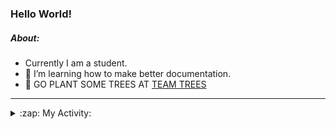 ### Hello World!

##### About:
- Currently I am a student.
- 🌱 I’m learning how to make better documentation.
- 🌱 GO PLANT SOME TREES AT [TEAM TREES](https://teamtrees.org/)

---
<details>
  <summary>:zap: My Activity:</summary>
  
<!--START_SECTION:waka-->
![Code Time](http://img.shields.io/badge/Code%20Time-1%2C250%20hrs%2034%20mins-blue)

**I'm a Night 🦉** 

```text
🌞 Morning                2073 commits        ███░░░░░░░░░░░░░░░░░░░░░░   10.33 % 
🌆 Daytime                6714 commits        ████████░░░░░░░░░░░░░░░░░   33.44 % 
🌃 Evening                5794 commits        ███████░░░░░░░░░░░░░░░░░░   28.86 % 
🌙 Night                  5494 commits        ███████░░░░░░░░░░░░░░░░░░   27.37 % 
```
📅 **I'm Most Productive on Wednesday** 

```text
Monday                   2745 commits        ███░░░░░░░░░░░░░░░░░░░░░░   13.67 % 
Tuesday                  2744 commits        ███░░░░░░░░░░░░░░░░░░░░░░   13.67 % 
Wednesday                4739 commits        ██████░░░░░░░░░░░░░░░░░░░   23.61 % 
Thursday                 2644 commits        ███░░░░░░░░░░░░░░░░░░░░░░   13.17 % 
Friday                   2194 commits        ███░░░░░░░░░░░░░░░░░░░░░░   10.93 % 
Saturday                 1749 commits        ██░░░░░░░░░░░░░░░░░░░░░░░   08.71 % 
Sunday                   3260 commits        ████░░░░░░░░░░░░░░░░░░░░░   16.24 % 
```


📊 **This Week I Spent My Time On** 

```text
🔥 Editors: 
Android Studio           3 hrs 23 mins       █████████████████░░░░░░░░   69.67 % 
IntelliJ                 1 hr 28 mins        ████████░░░░░░░░░░░░░░░░░   30.33 % 

🐱‍💻 Projects: 
e-wallet                 2 hrs 51 mins       ███████████████░░░░░░░░░░   58.93 % 
library_management_system1 hr 21 mins        ███████░░░░░░░░░░░░░░░░░░   27.87 % 
Unknown Project          20 mins             ██░░░░░░░░░░░░░░░░░░░░░░░   06.96 % 
bottom-nac               7 mins              █░░░░░░░░░░░░░░░░░░░░░░░░   02.62 % 
Little Lemon             4 mins              ░░░░░░░░░░░░░░░░░░░░░░░░░   01.40 % 
```


 Last Updated on 10/11/2023 10:10:53 UTC
<!--END_SECTION:waka-->
</details>
